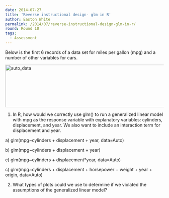 ```yaml
---
date: 2014-07-27
title: 'Reverse instructional design- glm in R'
author: Easton White
permalink: /2014/07/reverse-instructional-design-glm-in-r/
round: Round 10
tags:
  - Assessment
---
```

Below is the first 6 records of a data set for miles per gallon (mpg) and a number of other variables for cars.

[<img class="alignnone size-full wp-image-8284" alt="auto_data" src="http://files.software-carpentry.org/training-course/2014/07/Screen-Shot-2014-07-27-at-6.47.24-PM.png" width="685" height="135" />][1]

1) In R, how would we correctly use glm() to run a generalized linear model with mpg as the response variable with explanatory variables: cylinders, displacement, and year. We also want to include an interaction term for displacement and year.

a) glm(mpg~cylinders + displacement + year, data=Auto)

b) glm(mpg~cylinders + displacement + year)

c) glm(mpg~cylinders + displacement*year, data=Auto)

c) glm(mpg~cylinders + displacement + horsepower + weight + year + origin, data=Auto)

2) What types of plots could we use to determine if we violated the assumptions of the generalized linear model?

 [1]: http://files.software-carpentry.org/training-course/2014/07/Screen-Shot-2014-07-27-at-6.47.24-PM.png
